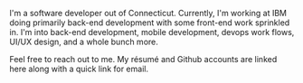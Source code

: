 I'm a software developer out of Connecticut. Currently, I'm working at IBM doing primarily back-end development with some front-end work sprinkled in. I'm into back-end development, mobile development, devops work flows, UI/UX design, and a whole bunch more.

Feel free to reach out to me. My résumé and Github accounts are linked here along with a quick link for email.
